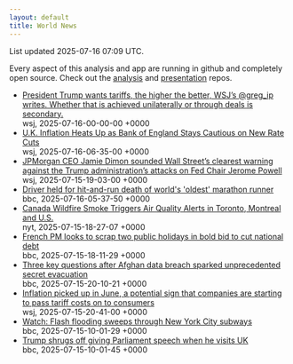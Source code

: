 ```yaml
---
layout: default
title: World News
---
```


<div markdown="0">
<div class="byline small text-muted">List updated <span class="datetime">2025-07-16 07:09 UTC</span>.</div>

<p>Every aspect of this analysis and app are running in github and completely open source. Check out the <a href="https://github.com/Castro-Media/Analysis">analysis</a> and <a href="https://github.com/Castro-Media/TopStoryReview.com">presentation</a> repos.</p>
<ul>
<li><a href='https://www.wsj.com/economy/trade/forget-taco-trump-is-winning-his-trade-war-8af6f777'>President Trump wants tariffs, the higher the better, WSJ&#8217;s @greg_ip writes. Whether that is achieved unilaterally or through deals is secondary.</a><div class='byline small text-muted'>wsj, <span class="datetime">2025-07-16-00-00-00 +0000</span></div></li>
<li><a href='https://www.wsj.com/economy/u-k-inflation-heats-up-as-bank-of-england-remains-cautious-on-new-rate-cuts-80ed4683'>U.K. Inflation Heats Up as Bank of England Stays Cautious on New Rate Cuts</a><div class='byline small text-muted'>wsj, <span class="datetime">2025-07-16-06-35-00 +0000</span></div></li>
<li><a href='https://www.wsj.com/economy/central-banking/dimon-defends-fed-independence-after-trump-attacks-6cb6b05f'>JPMorgan CEO Jamie Dimon sounded Wall Street&#8217;s clearest warning against the Trump administration&#8217;s attacks on Fed Chair Jerome Powell</a><div class='byline small text-muted'>wsj, <span class="datetime">2025-07-15-19-03-00 +0000</span></div></li>
<li><a href='https://www.bbc.com/news/articles/c2d0yep9d37o'>Driver held for hit-and-run death of world's 'oldest' marathon runner</a><div class='byline small text-muted'>bbc, <span class="datetime">2025-07-16-05-37-50 +0000</span></div></li>
<li><a href='https://www.nytimes.com/2025/07/14/world/canada/canada-wildfire-smoke-manitoba-toronto-us.html'>Canada Wildfire Smoke Triggers Air Quality Alerts in Toronto, Montreal and U.S.</a><div class='byline small text-muted'>nyt, <span class="datetime">2025-07-15-18-27-07 +0000</span></div></li>
<li><a href='https://www.bbc.com/news/articles/c2d02dz6gedo'>French PM looks to scrap two public holidays in bold bid to cut national debt</a><div class='byline small text-muted'>bbc, <span class="datetime">2025-07-15-18-11-29 +0000</span></div></li>
<li><a href='https://www.bbc.com/news/articles/c9w12kdg5zko'>Three key questions after Afghan data breach sparked unprecedented secret evacuation</a><div class='byline small text-muted'>bbc, <span class="datetime">2025-07-15-20-10-21 +0000</span></div></li>
<li><a href='https://www.wsj.com/economy/inflation-hit-2-7-in-june-in-line-with-expectations-8f92a8cd'>Inflation picked up in June, a potential sign that companies are starting to pass tariff costs on to consumers</a><div class='byline small text-muted'>wsj, <span class="datetime">2025-07-15-20-41-00 +0000</span></div></li>
<li><a href='https://www.bbc.com/news/videos/c0l4259g3jdo'>Watch: Flash flooding sweeps through New York City subways</a><div class='byline small text-muted'>bbc, <span class="datetime">2025-07-15-10-01-29 +0000</span></div></li>
<li><a href='https://www.bbc.com/news/articles/cx2g1xexe7qo'>Trump shrugs off giving Parliament speech when he visits UK</a><div class='byline small text-muted'>bbc, <span class="datetime">2025-07-15-10-01-45 +0000</span></div></li>
</ul>
</div>
